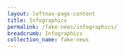 ```yaml
---
layout: leftnav-page-content
title: Infographics
permalink: /fake-news/infographics/
breadcrumb: Infographics
collection_name: fake-news
---
```

